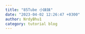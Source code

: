 ```yaml
---
title: "85Tube 小妹妹"
date: "2023-04-02 12:26:47 +0300"
author: NrdyBhu1
category: tutorial blog
---
```

